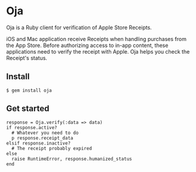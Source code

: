 # Oja

Oja is a Ruby client for verification of Apple Store Receipts.

iOS and Mac application receive Receipts when handling purchases from the App Store. Before authorizing access to in-app content, these applications need to verify the receipt with Apple. Oja helps you check the Receipt's status.

## Install

    $ gem install oja

## Get started

    response = Oja.verify(:data => data)
    if response.active?
      # Whatever you need to do
      p response.receipt_data
    elsif response.inactive?
      # The receipt probably expired
    else
      raise RuntimeError, response.humanized_status
    end